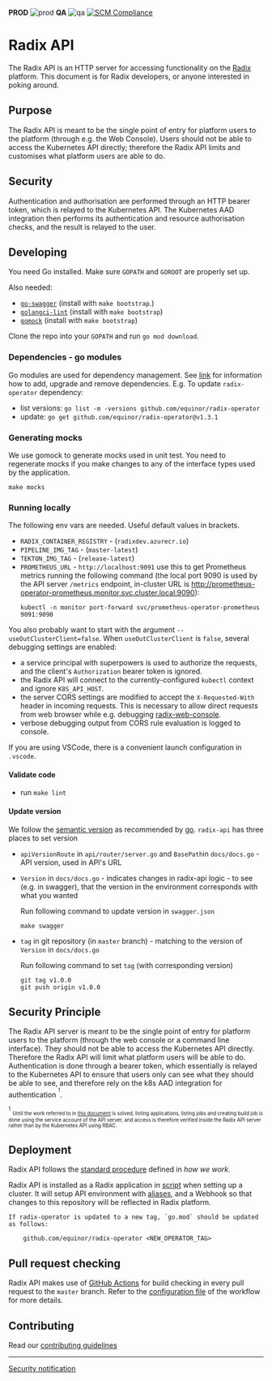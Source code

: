 
**PROD** ![prod](https://api.radix.equinor.com/api/v1/applications/radix-api/environments/prod/buildstatus)  **QA** ![qa](https://api.radix.equinor.com/api/v1/applications/radix-api/environments/qa/buildstatus)     [![SCM Compliance](https://scm-compliance-api.radix.equinor.com/repos/equinor/radix-api/badge)](https://developer.equinor.com/governance/scm-policy/)
# Radix API

The Radix API is an HTTP server for accessing functionality on the [Radix](https://www.radix.equinor.com) platform. This document is for Radix developers, or anyone interested in poking around. 

## Purpose

The Radix API is meant to be the single point of entry for platform users to the platform (through e.g. the Web Console). Users should not be able to access the Kubernetes API directly; therefore the Radix API limits and customises what platform users are able to do.

## Security

Authentication and authorisation are performed through an HTTP bearer token, which is relayed to the Kubernetes API. The Kubernetes AAD integration then performs its authentication and resource authorisation checks, and the result is relayed to the user.

## Developing

You need Go installed. Make sure `GOPATH` and `GOROOT` are properly set up.

Also needed:

- [`go-swagger`](https://github.com/go-swagger/go-swagger) (install with `make bootstrap`.)
- [`golangci-lint`](https://golangci-lint.run/) (install with `make bootstrap`)
- [`gomock`](https://github.com/golang/mock) (install with `make bootstrap`)

Clone the repo into your `GOPATH` and run `go mod download`.

### Dependencies - go modules

Go modules are used for dependency management. See [link](https://blog.golang.org/using-go-modules) for information how to add, upgrade and remove dependencies. E.g. To update `radix-operator` dependency:

- list versions: `go list -m -versions github.com/equinor/radix-operator`
- update: `go get github.com/equinor/radix-operator@v1.3.1`

### Generating mocks
We use gomock to generate mocks used in unit test.
You need to regenerate mocks if you make changes to any of the interface types used by the application.
```
make mocks
```

### Running locally

The following env vars are needed. Useful default values in brackets.

- `RADIX_CONTAINER_REGISTRY` - (`radixdev.azurecr.io`)
- `PIPELINE_IMG_TAG` - (`master-latest`)
- `TEKTON_IMG_TAG` - (`release-latest`)
- `PROMETHEUS_URL` - `http://localhost:9091` use this to get Prometheus metrics running the following command (the local port 9090 is used by the API server `/metrics` endpoint, in-cluster URL is http://prometheus-operator-prometheus.monitor.svc.cluster.local:9090): 
  ```
  kubectl -n monitor port-forward svc/prometheus-operator-prometheus 9091:9090
  ``` 

You also probably want to start with the argument `--useOutClusterClient=false`. When `useOutClusterClient` is `false`, several debugging settings are enabled:
* a service principal with superpowers is used to authorize the requests, and the client's `Authorization` bearer token is ignored. 
* the Radix API will connect to the currently-configured `kubectl` context and ignore `K8S_API_HOST`.
* the server CORS settings are modified to accept the `X-Requested-With` header in incoming requests. This is necessary to allow direct requests from web browser while e.g. debugging [radix-web-console](https://github.com/equinor/radix-web-console).
* verbose debugging output from CORS rule evaluation is logged to console.


If you are using VSCode, there is a convenient launch configuration in `.vscode`.

#### Validate code

- run `make lint`

#### Update version
We follow the [semantic version](https://semver.org/) as recommended by [go](https://blog.golang.org/publishing-go-modules).
`radix-api` has three places to set version
* `apiVersionRoute` in `api/router/server.go` and `BasePath`in `docs/docs.go` - API version, used in API's URL
* `Version` in `docs/docs.go` - indicates changes in radix-api logic - to see (e.g. in swagger), that the version in the environment corresponds with what you wanted

    Run following command to update version in `swagger.json`
    ```
    make swagger
    ``` 

* `tag` in git repository (in `master` branch) - matching to the version of `Version` in `docs/docs.go`

    Run following command to set `tag` (with corresponding version)
    ```
    git tag v1.0.0
    git push origin v1.0.0
    ```

## Security Principle

The Radix API server is meant to be the single point of entry for platform users to the platform (through the web console or a command line interface). They should not be able to access the Kubernetes API directly. Therefore the Radix API will limit what platform users will be able to do. Authentication is done through a bearer token, which essentially is relayed to the Kubernetes API to ensure that users only can see what they should be able to see, and therefore rely on the k8s AAD integration for authentication <sup><sup>1</sup></sup>.

<sup><sup>1</sup></sup> <sub><sup>Until the work referred to in [this document](https://github.com/equinor/radix-operator/blob/master/docs/RBAC.md) is solved, listing applications, listing jobs and creating build job is done using the service account of the API server, and access is therefore verified inside the Radix API server rather than by the Kubernetes API using RBAC.</sup></sub>

## Deployment

Radix API follows the [standard procedure](https://github.com/equinor/radix-private/blob/master/docs/how-we-work/development-practices.md#standard-radix-applications) defined in _how we work_.

Radix API is installed as a Radix application in [script](https://github.com/equinor/radix-platform/blob/master/scripts/install_base_components.sh) when setting up a cluster. It will setup API environment with [aliases](https://github.com/equinor/radix-platform/blob/master/scripts/create_alias.sh), and a Webhook so that changes to this repository will be reflected in Radix platform.
```
If radix-operator is updated to a new tag, `go.mod` should be updated as follows: 
   
    github.com/equinor/radix-operator <NEW_OPERATOR_TAG>
```
## Pull request checking

Radix API makes use of [GitHub Actions](https://github.com/features/actions) for build checking in every pull request to the `master` branch. Refer to the [configuration file](https://github.com/equinor/radix-api/blob/master/.github/workflows/radix-api-pr.yml) of the workflow for more details.

## Contributing

Read our [contributing guidelines](./CONTRIBUTING.md)

------------------

[Security notification](./SECURITY.md)
